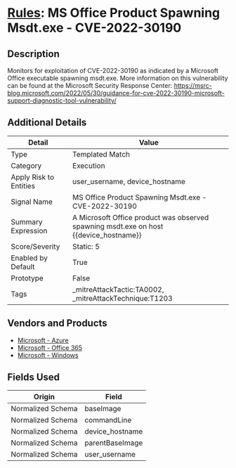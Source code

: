 # [Rules](README.md): MS Office Product Spawning Msdt.exe - CVE-2022-30190

## Description
Monitors for exploitation of CVE-2022-30190 as indicated by a Microsoft Office executable spawning msdt.exe. More information on this vulnerability can be found at the Microsoft Security Response Center: https://msrc-blog.microsoft.com/2022/05/30/guidance-for-cve-2022-30190-microsoft-support-diagnostic-tool-vulnerability/

## Additional Details
|Detail|Value|
|----|----|
|Type|Templated Match|
|Category|Execution|
|Apply Risk to Entities|user_username, device_hostname|
|Signal Name|MS Office Product Spawning Msdt.exe - CVE-2022-30190|
|Summary Expression|A Microsoft Office product was observed spawning msdt.exe on host {{device_hostname}}|
|Score/Severity|Static: 5|
|Enabled by Default|True|
|Prototype|False|
|Tags|_mitreAttackTactic:TA0002, _mitreAttackTechnique:T1203|
## Vendors and Products
- [Microsoft - Azure](../products/a1225af5-e778-4068-a9a2-47da93d1ff24.md)
- [Microsoft - Office 365](../products/d3ed003d-5ddd-4c7a-bea5-63eae6311833.md)
- [Microsoft - Windows](../products/1ff7546c-cb36-4a24-87f7-89d2cecc5761.md)


## Fields Used

|Origin|Field|
|----|----|
|Normalized Schema|baseImage|
|Normalized Schema|commandLine|
|Normalized Schema|device_hostname|
|Normalized Schema|parentBaseImage|
|Normalized Schema|user_username|


